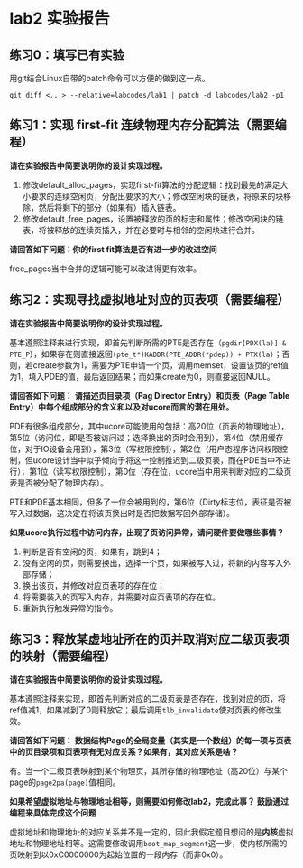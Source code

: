 ﻿# lab2 实验报告

## 练习0：填写已有实验

用git结合Linux自带的patch命令可以方便的做到这一点。 

	git diff <...> --relative=labcodes/lab1 | patch -d labcodes/lab2 -p1

## 练习1：实现 first-fit 连续物理内存分配算法（需要编程）

**请在实验报告中简要说明你的设计实现过程。**

1. 修改default_alloc_pages，实现first-fit算法的分配逻辑：找到最先的满足大小要求的连续空闲页，分配出要求的大小；修改空闲块的链表，将原来的块移除，然后将剩下的部分（如果有）插入链表。
2. 修改default_free_pages，设置被释放的页的标志和属性；修改空闲块的链表，将被释放的连续页插入，并在必要时与相邻的空闲块进行合并。

**请回答如下问题：你的first fit算法是否有进一步的改进空间**

free_pages当中合并的逻辑可能可以改进得更有效率。

## 练习2：实现寻找虚拟地址对应的页表项（需要编程）

**请在实验报告中简要说明你的设计实现过程。**

基本遵照注释来进行实现，即首先判断所需的PTE是否存在（`pgdir[PDX(la)] & PTE_P`），如果存在则直接返回`(pte_t*)KADDR(PTE_ADDR(*pdep)) + PTX(la)`；否则，若create参数为1，需要为PTE申请一个页，调用memset，设置该页的ref值为1，填入PDE的值，最后返回结果；而如果create为0，则直接返回NULL。

**请回答如下问题：**
**请描述页目录项（Pag Director Entry）和页表（Page Table Entry）中每个组成部分的含义和以及对ucore而言的潜在用处。**

PDE有很多组成部分，其中ucore可能使用的包括：高20位（页表的物理地址），第5位（访问位，即是否被访问过；选择换出的页时会用到），第4位（禁用缓存位，对于IO设备会用到），第3位（写权限控制），第2位（用户态程序访问权限控制，但ucore设计当中似乎倾向于将这一控制推迟到二级页表，而在PDE当中不进行），第1位（读写权限控制），第0位（存在位，ucore当中用来判断对应的二级页表是否被分配了物理内存）。

PTE和PDE基本相同，但多了一位会被用到的，第6位（Dirty标志位，表征是否被写入过数据，这决定在将该页换出时是否把数据写回外部存储）。

**如果ucore执行过程中访问内存，出现了页访问异常，请问硬件要做哪些事情？**

1. 判断是否有空闲的页，如果有，跳到4；
2. 没有空闲的页，则需要换出，选择一个页，如果被写入过，将新的内容写入外部存储；
3. 换出该页，并修改对应页表项的存在位；
4. 将需要装入的页写入内存，并需要对应页表项的存在位。
5. 重新执行触发异常的指令。

## 练习3：释放某虚地址所在的页并取消对应二级页表项的映射（需要编程）

**请在实验报告中简要说明你的设计实现过程。**

基本遵照注释来实现，即首先判断对应的二级页表是否存在，找到对应的页，将ref值减1，如果减到了0则释放它；最后调用`tlb_invalidate`使对页表的修改生效。

**请回答如下问题：**
**数据结构Page的全局变量（其实是一个数组）的每一项与页表中的页目录项和页表项有无对应关系？如果有，其对应关系是啥？**

有。当一个二级页表映射到某个物理页，其所存储的物理地址（高20位）与某个page的`page2pa(page)`值相同。

**如果希望虚拟地址与物理地址相等，则需要如何修改lab2，完成此事？ 鼓励通过编程来具体完成这个问题**

虚拟地址和物理地址的对应关系并不是一定的，因此我假定题目想问的是**内核**虚拟地址和物理地址相等。这需要修改调用`boot_map_segment`这一步，使内核所需的页映射到以0xC0000000为起始位置的一段内存（而非0x0）。
